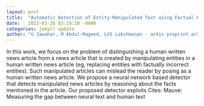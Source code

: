 ```yaml
---
layout: post
title:  "Automatic Detection of Entity-Manipulated Text using Factual Knowledge"
date:   2022-03-26 03:19:20 -0400
categories: jekyll update
author: "G Jawahar, M Abdul-Mageed, LVS Lakshmanan - arXiv preprint arXiv:2203.10343, 2022"
---
```

In this work, we focus on the problem of distinguishing a human written news article from a news article that is created by manipulating entities in a human written news article (eg, replacing entities with factually incorrect entities). Such manipulated articles can mislead the reader by posing as a human written news article. We propose a neural network based detector that detects manipulated news articles by reasoning about the facts mentioned in the article. Our proposed detector exploits Cites: Mauve: Measuring the gap between neural text and human text